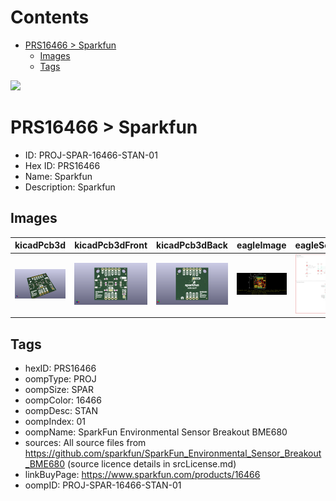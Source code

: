 



Contents
========

* [PRS16466 > Sparkfun](#prs16466--sparkfun)
	* [Images](#images)
	* [Tags](#tags)
  
![][im]
# PRS16466 > Sparkfun

- ID: PROJ-SPAR-16466-STAN-01
- Hex ID: PRS16466
- Name: Sparkfun
- Description: Sparkfun

## Images
  
  

|kicadPcb3d|kicadPcb3dFront|kicadPcb3dBack|eagleImage|eagleSchemImage|
| :---: | :---: | :---: | :---: | :---: |
|[![kicadPcb3d](kicadPcb3d_140.png)](kicadPcb3d.png)|[![kicadPcb3dFront](kicadPcb3dFront_140.png)](kicadPcb3dFront.png)|[![kicadPcb3dBack](kicadPcb3dBack_140.png)](kicadPcb3dBack.png)|[![eagleImage](eagleImage_140.png)](eagleImage.png)|[![eagleSchemImage](eagleSchemImage_140.png)](eagleSchemImage.png)|

## Tags

- hexID: PRS16466
- oompType: PROJ
- oompSize: SPAR
- oompColor: 16466
- oompDesc: STAN
- oompIndex: 01
- oompName: SparkFun Environmental Sensor Breakout BME680
- sources: All source files from https://github.com/sparkfun/SparkFun_Environmental_Sensor_Breakout_BME680 (source licence details in srcLicense.md)
- linkBuyPage: https://www.sparkfun.com/products/16466
- oompID: PROJ-SPAR-16466-STAN-01



[im]: kicadPcb3d_450.png
